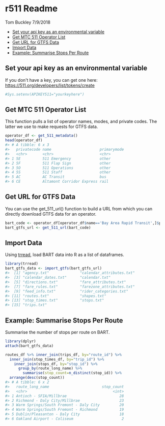 r511 Readme
================
Tom Buckley
7/9/2018

-   [Set your api key as an environmental variable](#set-your-api-key-as-an-environmental-variable)
-   [Get MTC 511 Operator List](#get-mtc-511-operator-list)
-   [Get URL for GTFS Data](#get-url-for-gtfs-data)
-   [Import Data](#import-data)
-   [Example: Summarise Stops Per Route](#example-summarise-stops-per-route)

Set your api key as an environmental variable
---------------------------------------------

If you don't have a key, you can get one here:
<https://511.org/developers/list/tokens/create>

``` r
#Sys.setenv(APIKEY511="yourkeyhere")
```

Get MTC 511 Operator List
-------------------------

This function pulls a list of operator names, modes, and private codes. The latter we use to make requests for GTFS data.

``` r
operator_df <- get_511_metadata()
head(operator_df)
#> # A tibble: 6 x 3
#>   privatecode name                      primarymode
#>   <chr>       <chr>                     <chr>      
#> 1 5E          511 Emergency             other      
#> 2 5F          511 Flap Sign             other      
#> 3 5O          511 Operations            other      
#> 4 5S          511 Staff                 other      
#> 5 AC          AC Transit                bus        
#> 6 CE          Altamont Corridor Express rail
```

Get URL for GTFS Data
---------------------

You can use the get\_511\_url() function to build a URL from which you can directly download GTFS data for an operator.

``` r
bart_code <- operator_df[operator_df$name=='Bay Area Rapid Transit',]$privatecode
bart_gtfs_url <- get_511_url(bart_code)
```

Import Data
-----------

Using [trread](https://github.com/r-gtfs/trread), load BART data into R as a list of dataframes.

``` r
library(trread)
bart_gtfs_data <- import_gtfs(bart_gtfs_url)
#>  [1] "agency.txt"              "calendar_attributes.txt"
#>  [3] "calendar_dates.txt"      "calendar.txt"           
#>  [5] "directions.txt"          "fare_attributes.txt"    
#>  [7] "fare_rules.txt"          "farezone_attributes.txt"
#>  [9] "feed_info.txt"           "rider_categories.txt"   
#> [11] "routes.txt"              "shapes.txt"             
#> [13] "stop_times.txt"          "stops.txt"              
#> [15] "trips.txt"
```

Example: Summarise Stops Per Route
----------------------------------

Summarise the number of stops per route on BART.

``` r
library(dplyr)
attach(bart_gtfs_data)

routes_df %>% inner_join(trips_df, by="route_id") %>%
  inner_join(stop_times_df, by="trip_id") %>% 
    inner_join(stops_df, by="stop_id") %>% 
      group_by(route_long_name) %>%
        summarise(stop_count=n_distinct(stop_id)) %>%
  arrange(desc(stop_count))
#> # A tibble: 6 x 2
#>   route_long_name                        stop_count
#>   <chr>                                       <int>
#> 1 Antioch - SFIA/Millbrae                        28
#> 2 Richmond - Daly City/Millbrae                  23
#> 3 Warm Springs/South Fremont - Daly City         20
#> 4 Warm Springs/South Fremont - Richmond          19
#> 5 Dublin/Pleasanton - Daly City                  18
#> 6 Oakland Airport - Coliseum                      2
```
